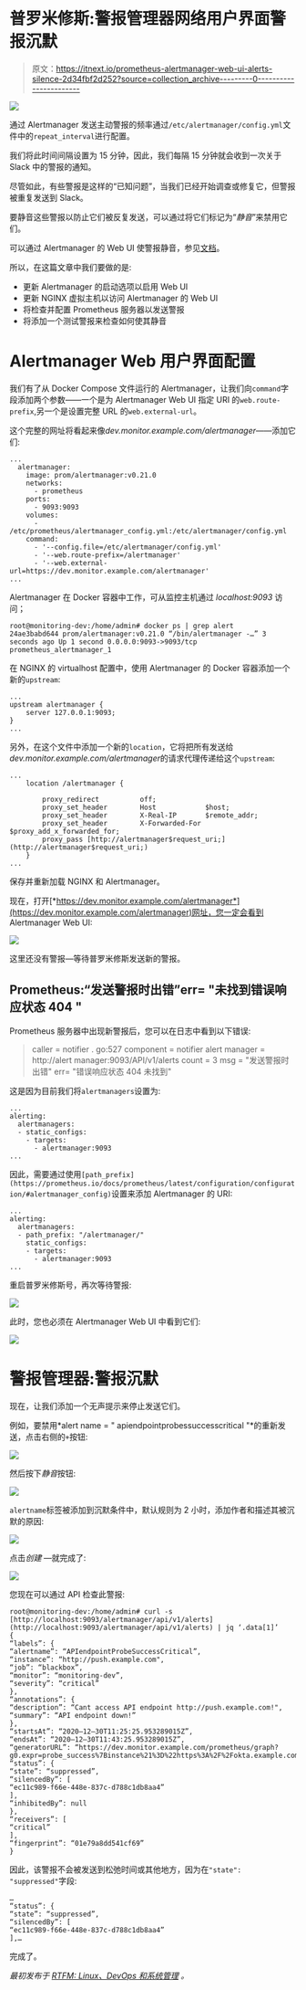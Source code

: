 # 普罗米修斯:警报管理器网络用户界面警报沉默

> 原文：<https://itnext.io/prometheus-alertmanager-web-ui-alerts-silence-2d34fbf2d252?source=collection_archive---------0----------------------->

![](img/eb45795606f01bca84016ad09d4a142b.png)

通过 Alertmanager 发送主动警报的频率通过`/etc/alertmanager/config.yml`文件中的`repeat_interval`进行配置。

我们将此时间间隔设置为 15 分钟，因此，我们每隔 15 分钟就会收到一次关于 Slack 中的警报的通知。

尽管如此，有些警报是这样的“已知问题”，当我们已经开始调查或修复它，但警报被重复发送到 Slack。

要静音这些警报以防止它们被反复发送，可以通过将它们标记为“*静音*”来禁用它们。

可以通过 Alertmanager 的 Web UI 使警报静音，参见[文档](https://prometheus.io/docs/alerting/latest/alertmanager/#silences)。

所以，在这篇文章中我们要做的是:

*   更新 Alertmanager 的启动选项以启用 Web UI
*   更新 NGINX 虚拟主机以访问 Alertmanager 的 Web UI
*   将检查并配置 Prometheus 服务器以发送警报
*   将添加一个测试警报来检查如何使其静音

# Alertmanager Web 用户界面配置

我们有了从 Docker Compose 文件运行的 Alertmanager，让我们向`command`字段添加两个参数——一个是为 Alertmanager Web UI 指定 URI 的`web.route-prefix`,另一个是设置完整 URL 的`web.external-url`。

这个完整的网址将看起来像*dev.monitor.example.com/alertmanager*——添加它们:

```
...
  alertmanager:
    image: prom/alertmanager:v0.21.0
    networks:
      - prometheus
    ports:
      - 9093:9093
    volumes:
      - /etc/prometheus/alertmanager_config.yml:/etc/alertmanager/config.yml
    command:
      - '--config.file=/etc/alertmanager/config.yml'
      - '--web.route-prefix=/alertmanager'
      - '--web.external-url=https://dev.monitor.example.com/alertmanager'
...
```

Alertmanager 在 Docker 容器中工作，可从监控主机通过 *localhost:9093* 访问；

```
root@monitoring-dev:/home/admin# docker ps | grep alert
24ae3babd644 prom/alertmanager:v0.21.0 “/bin/alertmanager -…” 3 seconds ago Up 1 second 0.0.0.0:9093->9093/tcp prometheus_alertmanager_1
```

在 NGINX 的 virtualhost 配置中，使用 Alertmanager 的 Docker 容器添加一个新的`upstream`:

```
...
upstream alertmanager {
    server 127.0.0.1:9093;
}
...
```

另外，在这个文件中添加一个新的`location`，它将把所有发送给*dev.monitor.example.com/alertmanager*的请求代理传递给这个`upstream`:

```
...
    location /alertmanager {

        proxy_redirect          off;            
        proxy_set_header        Host            $host;
        proxy_set_header        X-Real-IP       $remote_addr;
        proxy_set_header        X-Forwarded-For $proxy_add_x_forwarded_for;
        proxy_pass [http://alertmanager$request_uri;](http://alertmanager$request_uri;)
    }
...
```

保存并重新加载 NGINX 和 Alertmanager。

现在，打开[*https://dev.monitor.example.com/alertmanager*](https://dev.monitor.example.com/alertmanager)网址，您一定会看到 Alertmanager Web UI:

![](img/f5520d21a834812ffe88de501f199c17.png)

这里还没有警报—等待普罗米修斯发送新的警报。

## Prometheus:“发送警报时出错”err= "未找到错误响应状态 404 "

Prometheus 服务器中出现新警报后，您可以在日志中看到以下错误:

> caller = notifier . go:527 component = notifier alert manager = http://alert manager:9093/API/v1/alerts count = 3 msg = "发送警报时出错" err= "错误响应状态 404 未找到"

这是因为目前我们将`alertmanagers`设置为:

```
...
alerting:
  alertmanagers:
  - static_configs:
    - targets:
      - alertmanager:9093
...
```

因此，需要通过使用`[path_prefix](https://prometheus.io/docs/prometheus/latest/configuration/configuration/#alertmanager_config)`设置来添加 Alertmanager 的 URI:

```
...
alerting:
  alertmanagers:
  - path_prefix: "/alertmanager/"
    static_configs:
    - targets:
      - alertmanager:9093
...
```

重启普罗米修斯号，再次等待警报:

![](img/71ff13521cd3872023b7ae2da4d42c16.png)

此时，您也必须在 Alertmanager Web UI 中看到它们:

![](img/011336334e1a256a88bf2ee53dd08e8a.png)

# 警报管理器:警报沉默

现在，让我们添加一个无声提示来停止发送它们。

例如，要禁用*alert name = " apiendpointprobessuccesscritical "*的重新发送，点击右侧的`+`按钮:

![](img/6ea73f93eacf84e6702831e756ebd17e.png)

然后按下*静音*按钮:

![](img/9eb688de7308fcdae54073f1b40aad6c.png)

`alertname`标签被添加到沉默条件中，默认规则为 2 小时，添加作者和描述其被沉默的原因:

![](img/a5b2d7036a55a996dd947843c4a017a2.png)

点击*创建* —就完成了:

![](img/9008c390fe108fff7c5bb5096805c2f6.png)

您现在可以通过 API 检查此警报:

```
root@monitoring-dev:/home/admin# curl -s [http://localhost:9093/alertmanager/api/v1/alerts](http://localhost:9093/alertmanager/api/v1/alerts) | jq ‘.data[1]’
{
“labels”: {
“alertname”: “APIendpointProbeSuccessCritical”,
“instance”: “http://push.example.com",
“job”: “blackbox”,
“monitor”: “monitoring-dev”,
“severity”: “critical”
},
“annotations”: {
“description”: “Cant access API endpoint http://push.example.com!",
“summary”: “API endpoint down!”
},
“startsAt”: “2020–12–30T11:25:25.953289015Z”,
“endsAt”: “2020–12–30T11:43:25.953289015Z”,
“generatorURL”: “https://dev.monitor.example.com/prometheus/graph?g0.expr=probe_success%7Binstance%21%3D%22https%3A%2F%2Fokta.example.com%22%2Cjob%3D%22blackbox%22%7D+%21%3D+1&g0.tab=1",
“status”: {
“state”: “suppressed”,
“silencedBy”: [
“ec11c989-f66e-448e-837c-d788c1db8aa4”
],
“inhibitedBy”: null
},
“receivers”: [
“critical”
],
“fingerprint”: “01e79a8dd541cf69”
}
```

因此，该警报不会被发送到松弛时间或其他地方，因为在`"state": "suppressed"`字段:

```
…
“status”: {
“state”: “suppressed”,
“silencedBy”: [
“ec11c989-f66e-448e-837c-d788c1db8aa4”
],… 
```

完成了。

*最初发布于* [*RTFM: Linux、DevOps 和系统管理*](https://rtfm.co.ua/en/prometheus-alertmanager-web-ui-alerts-silence/) *。*